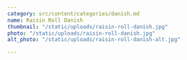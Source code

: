 ```yaml
---
category: src/content/categories/danish.md
name: Raisin Roll Danish
thumbnail: "/static/uploads/raisin-roll-danish.jpg"
photo: "/static/uploads/raisin-roll-danish.jpg"
alt_photo: "/static/uploads/raisin-roll-danish-alt.jpg"

---
```

